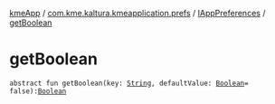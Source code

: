 [kmeApp](../../index.md) / [com.kme.kaltura.kmeapplication.prefs](../index.md) / [IAppPreferences](index.md) / [getBoolean](./get-boolean.md)

# getBoolean

`abstract fun getBoolean(key: `[`String`](https://kotlinlang.org/api/latest/jvm/stdlib/kotlin/-string/index.html)`, defaultValue: `[`Boolean`](https://kotlinlang.org/api/latest/jvm/stdlib/kotlin/-boolean/index.html)` = false): `[`Boolean`](https://kotlinlang.org/api/latest/jvm/stdlib/kotlin/-boolean/index.html)